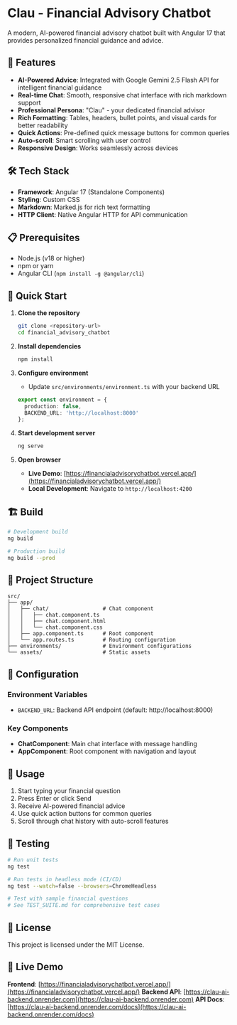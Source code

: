 # Clau - Financial Advisory Chatbot

A modern, AI-powered financial advisory chatbot built with Angular 17 that provides personalized financial guidance and advice.

## 🚀 Features

- **AI-Powered Advice**: Integrated with Google Gemini 2.5 Flash API for intelligent financial guidance
- **Real-time Chat**: Smooth, responsive chat interface with rich markdown support
- **Professional Persona**: "Clau" - your dedicated financial advisor
- **Rich Formatting**: Tables, headers, bullet points, and visual cards for better readability
- **Quick Actions**: Pre-defined quick message buttons for common queries
- **Auto-scroll**: Smart scrolling with user control
- **Responsive Design**: Works seamlessly across devices

## 🛠️ Tech Stack

- **Framework**: Angular 17 (Standalone Components)
- **Styling**: Custom CSS
- **Markdown**: Marked.js for rich text formatting
- **HTTP Client**: Native Angular HTTP for API communication

## 📋 Prerequisites

- Node.js (v18 or higher)
- npm or yarn
- Angular CLI (`npm install -g @angular/cli`)

## 🚀 Quick Start

1. **Clone the repository**
   ```bash
   git clone <repository-url>
   cd financial_advisory_chatbot
   ```

2. **Install dependencies**
   ```bash
   npm install
   ```

3. **Configure environment**
   - Update `src/environments/environment.ts` with your backend URL
   ```typescript
   export const environment = {
     production: false,
     BACKEND_URL: 'http://localhost:8000'
   };
   ```

4. **Start development server**
   ```bash
   ng serve
   ```

5. **Open browser**
   - **Live Demo**: [https://financialadvisorychatbot.vercel.app/](https://financialadvisorychatbot.vercel.app/)
   - **Local Development**: Navigate to `http://localhost:4200`

## 🏗️ Build

```bash
# Development build
ng build

# Production build
ng build --prod
```


## 📁 Project Structure

```
src/
├── app/
│   ├── chat/                 # Chat component
│   │   ├── chat.component.ts
│   │   ├── chat.component.html
│   │   └── chat.component.css
│   ├── app.component.ts      # Root component
│   └── app.routes.ts         # Routing configuration
├── environments/             # Environment configurations
└── assets/                   # Static assets
```

## 🔧 Configuration

### Environment Variables
- `BACKEND_URL`: Backend API endpoint (default: http://localhost:8000)

### Key Components
- **ChatComponent**: Main chat interface with message handling
- **AppComponent**: Root component with navigation and layout

## 🎯 Usage

1. Start typing your financial question
2. Press Enter or click Send
3. Receive AI-powered financial advice
4. Use quick action buttons for common queries
5. Scroll through chat history with auto-scroll features

## 🧪 Testing

```bash
# Run unit tests
ng test

# Run tests in headless mode (CI/CD)
ng test --watch=false --browsers=ChromeHeadless

# Test with sample financial questions
# See TEST_SUITE.md for comprehensive test cases
```

## 📄 License

This project is licensed under the MIT License.

## 🚀 Live Demo

**Frontend**: [https://financialadvisorychatbot.vercel.app/](https://financialadvisorychatbot.vercel.app/)
**Backend API**: [https://clau-ai-backend.onrender.com](https://clau-ai-backend.onrender.com)
**API Docs**: [https://clau-ai-backend.onrender.com/docs](https://clau-ai-backend.onrender.com/docs)